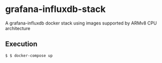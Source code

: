 # grafana-influxdb-stack

A grafana-influxdb docker stack using images supported by ARMv8 CPU architecture

## Execution

```shell
$ $ docker-compose up 
```
